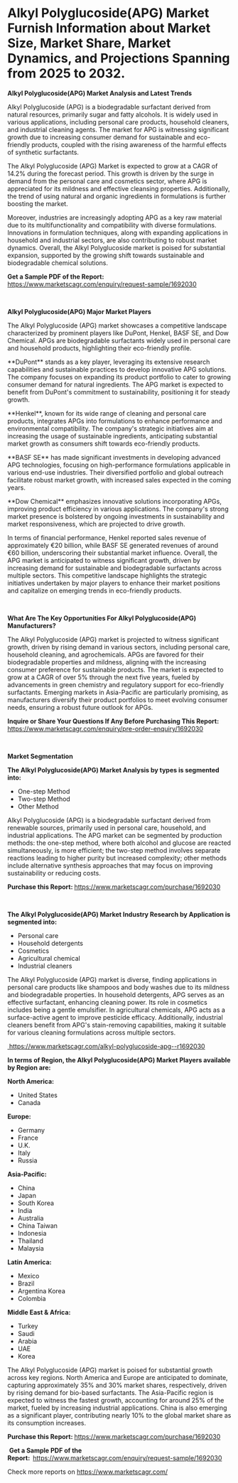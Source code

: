<p><h1>Alkyl Polyglucoside(APG) Market Furnish Information about Market Size, Market Share, Market Dynamics, and Projections Spanning from 2025 to 2032.</h1></p><p><strong>Alkyl Polyglucoside(APG) Market Analysis and Latest Trends</strong></p>
<p><p>Alkyl Polyglucoside (APG) is a biodegradable surfactant derived from natural resources, primarily sugar and fatty alcohols. It is widely used in various applications, including personal care products, household cleaners, and industrial cleaning agents. The market for APG is witnessing significant growth due to increasing consumer demand for sustainable and eco-friendly products, coupled with the rising awareness of the harmful effects of synthetic surfactants.</p><p>The Alkyl Polyglucoside (APG) Market is expected to grow at a CAGR of 14.2% during the forecast period. This growth is driven by the surge in demand from the personal care and cosmetics sector, where APG is appreciated for its mildness and effective cleansing properties. Additionally, the trend of using natural and organic ingredients in formulations is further boosting the market.</p><p>Moreover, industries are increasingly adopting APG as a key raw material due to its multifunctionality and compatibility with diverse formulations. Innovations in formulation techniques, along with expanding applications in household and industrial sectors, are also contributing to robust market dynamics. Overall, the Alkyl Polyglucoside market is poised for substantial expansion, supported by the growing shift towards sustainable and biodegradable chemical solutions.</p></p>
<p><strong>Get a Sample PDF of the Report:&nbsp;</strong> <a href="https://www.marketscagr.com/enquiry/request-sample/1692030?utm_campaign=2483&utm_medium=2&utm_source=Github&utm_content=ia&utm_term=27032025&utm_id=alkyl-polyglucosideapg">https://www.marketscagr.com/enquiry/request-sample/1692030</a></p>
<p>&nbsp;</p>
<p><strong>Alkyl Polyglucoside(APG) Major Market Players</strong></p>
<p><p>The Alkyl Polyglucoside (APG) market showcases a competitive landscape characterized by prominent players like DuPont, Henkel, BASF SE, and Dow Chemical. APGs are biodegradable surfactants widely used in personal care and household products, highlighting their eco-friendly profile.</p><p>**DuPont** stands as a key player, leveraging its extensive research capabilities and sustainable practices to develop innovative APG solutions. The company focuses on expanding its product portfolio to cater to growing consumer demand for natural ingredients. The APG market is expected to benefit from DuPont's commitment to sustainability, positioning it for steady growth.</p><p>**Henkel**, known for its wide range of cleaning and personal care products, integrates APGs into formulations to enhance performance and environmental compatibility. The company's strategic initiatives aim at increasing the usage of sustainable ingredients, anticipating substantial market growth as consumers shift towards eco-friendly products.</p><p>**BASF SE** has made significant investments in developing advanced APG technologies, focusing on high-performance formulations applicable in various end-use industries. Their diversified portfolio and global outreach facilitate robust market growth, with increased sales expected in the coming years.</p><p>**Dow Chemical** emphasizes innovative solutions incorporating APGs, improving product efficiency in various applications. The company's strong market presence is bolstered by ongoing investments in sustainability and market responsiveness, which are projected to drive growth.</p><p>In terms of financial performance, Henkel reported sales revenue of approximately €20 billion, while BASF SE generated revenues of around €60 billion, underscoring their substantial market influence. Overall, the APG market is anticipated to witness significant growth, driven by increasing demand for sustainable and biodegradable surfactants across multiple sectors. This competitive landscape highlights the strategic initiatives undertaken by major players to enhance their market positions and capitalize on emerging trends in eco-friendly products.</p></p>
<p>&nbsp;</p>
<p><strong>What Are The Key Opportunities For Alkyl Polyglucoside(APG) Manufacturers?</strong></p>
<p><p>The Alkyl Polyglucoside (APG) market is projected to witness significant growth, driven by rising demand in various sectors, including personal care, household cleaning, and agrochemicals. APGs are favored for their biodegradable properties and mildness, aligning with the increasing consumer preference for sustainable products. The market is expected to grow at a CAGR of over 5% through the next five years, fueled by advancements in green chemistry and regulatory support for eco-friendly surfactants. Emerging markets in Asia-Pacific are particularly promising, as manufacturers diversify their product portfolios to meet evolving consumer needs, ensuring a robust future outlook for APGs.</p></p>
<p><strong>Inquire or Share Your Questions If Any Before Purchasing This Report:</strong> <a href="https://www.marketscagr.com/enquiry/pre-order-enquiry/1692030?utm_campaign=2483&utm_medium=2&utm_source=Github&utm_content=ia&utm_term=27032025&utm_id=alkyl-polyglucosideapg">https://www.marketscagr.com/enquiry/pre-order-enquiry/1692030</a></p>
<p>&nbsp;</p>
<p><strong>Market Segmentation</strong></p>
<p><strong>The Alkyl Polyglucoside(APG) Market Analysis by types is segmented into:</strong></p>
<p><ul><li>One-step Method</li><li>Two-step Method</li><li>Other Method</li></ul></p>
<p><p>Alkyl Polyglucoside (APG) is a biodegradable surfactant derived from renewable sources, primarily used in personal care, household, and industrial applications. The APG market can be segmented by production methods: the one-step method, where both alcohol and glucose are reacted simultaneously, is more efficient; the two-step method involves separate reactions leading to higher purity but increased complexity; other methods include alternative synthesis approaches that may focus on improving sustainability or reducing costs.</p></p>
<p><strong>Purchase this Report:&nbsp;</strong><a href="https://www.marketscagr.com/purchase/1692030?utm_campaign=2483&utm_medium=2&utm_source=Github&utm_content=ia&utm_term=27032025&utm_id=alkyl-polyglucosideapg">https://www.marketscagr.com/purchase/1692030</a></p>
<p>&nbsp;</p>
<p><strong>The Alkyl Polyglucoside(APG) Market Industry Research by Application is segmented into:</strong></p>
<p><ul><li>Personal care</li><li>Household detergents</li><li>Cosmetics</li><li>Agricultural chemical</li><li>Industrial cleaners</li></ul></p>
<p><p>The Alkyl Polyglucoside (APG) market is diverse, finding applications in personal care products like shampoos and body washes due to its mildness and biodegradable properties. In household detergents, APG serves as an effective surfactant, enhancing cleaning power. Its role in cosmetics includes being a gentle emulsifier. In agricultural chemicals, APG acts as a surface-active agent to improve pesticide efficacy. Additionally, industrial cleaners benefit from APG's stain-removing capabilities, making it suitable for various cleaning formulations across multiple sectors.</p></p>
<p><a href="https://www.marketscagr.com/alkyl-polyglucoside-apg--r1692030?utm_campaign=2483&utm_medium=2&utm_source=Github&utm_content=ia&utm_term=27032025&utm_id=alkyl-polyglucosideapg">&nbsp;https://www.marketscagr.com/alkyl-polyglucoside-apg--r1692030</a></p>
<p><strong>In terms of Region, the Alkyl Polyglucoside(APG) Market Players available by Region are:</strong></p>
<p>
    <p> <strong> North America: </strong>
        <ul>
            <li>United States</li>
            <li>Canada</li>
        </ul>
        </p> 
    <p> <strong> Europe: </strong>
        <ul>
            <li>Germany</li>
            <li>France</li>
            <li>U.K.</li>
            <li>Italy</li>
            <li>Russia</li>
        </ul>
        </p> 
    <p> <strong> Asia-Pacific: </strong>
        <ul>
            <li>China</li>
            <li>Japan</li>
            <li>South Korea</li>
            <li>India</li>
            <li>Australia</li>
            <li>China Taiwan</li>
            <li>Indonesia</li>
            <li>Thailand</li>
            <li>Malaysia</li>
        </ul>
        </p> 
    <p> <strong> Latin America: </strong>
        <ul>
            <li>Mexico</li>
            <li>Brazil</li>
            <li>Argentina Korea</li>
            <li>Colombia</li>
        </ul>
        </p> 
    <p> <strong> Middle East & Africa: </strong>
        <ul>
            <li>Turkey</li>
            <li>Saudi</li>
            <li>Arabia</li>
            <li>UAE</li>
            <li>Korea</li>
        </ul>
    </p>
    </p>
<p><p>The Alkyl Polyglucoside (APG) market is poised for substantial growth across key regions. North America and Europe are anticipated to dominate, capturing approximately 35% and 30% market shares, respectively, driven by rising demand for bio-based surfactants. The Asia-Pacific region is expected to witness the fastest growth, accounting for around 25% of the market, fueled by increasing industrial applications. China is also emerging as a significant player, contributing nearly 10% to the global market share as its consumption increases.</p></p>
<p><strong>Purchase this Report: </strong><a href="https://www.marketscagr.com/purchase/1692030?utm_campaign=2483&utm_medium=2&utm_source=Github&utm_content=ia&utm_term=27032025&utm_id=alkyl-polyglucosideapg">https://www.marketscagr.com/purchase/1692030</a></p>
<p>&nbsp;<strong>Get a Sample PDF of the Report:&nbsp;&nbsp;</strong><a href="https://www.marketscagr.com/enquiry/request-sample/1692030?utm_campaign=2483&utm_medium=2&utm_source=Github&utm_content=ia&utm_term=27032025&utm_id=alkyl-polyglucosideapg">https://www.marketscagr.com/enquiry/request-sample/1692030</a></p>
<p><strong></strong></p>
<p>Check more reports on <a href="https://www.marketscagr.com/?utm_campaign=2483&utm_medium=2&utm_source=Github&utm_content=ia&utm_term=27032025&utm_id=alkyl-polyglucosideapg">https://www.marketscagr.com/</a></p>